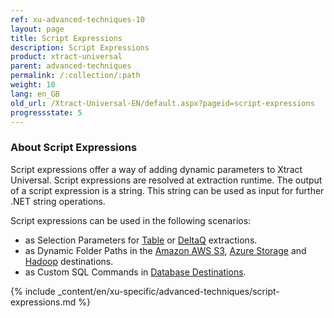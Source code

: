 ```yaml
---
ref: xu-advanced-techniques-10
layout: page
title: Script Expressions
description: Script Expressions
product: xtract-universal
parent: advanced-techniques
permalink: /:collection/:path
weight: 10
lang: en_GB
old_url: /Xtract-Universal-EN/default.aspx?pageid=script-expressions
progressstate: 5
---
```


### About Script Expressions

Script expressions offer a way of adding dynamic parameters to Xtract Universal. 
Script expressions are resolved at extraction runtime.
The output of a script expression is a string. 
This string can be used as input for further .NET string operations.

Script expressions can be used in the following scenarios:
- as Selection Parameters for [Table](../table/where-clause#script-expressions) or [DeltaQ](../datasource-deltaq/datasource-parameters#script-expressions) extractions.
- as Dynamic Folder Paths in the [Amazon AWS S3](../destinations/amazon-aws-s3#folder), [Azure Storage](../destinations/azure-storage#folder) and [Hadoop](../destinations/hadoop#hadoop-remote-folder) destinations.
- as Custom SQL Commands in [Database Destinations](../destinations#databases--data-warehouses).

{% include _content/en/xu-specific/advanced-techniques/script-expressions.md %}